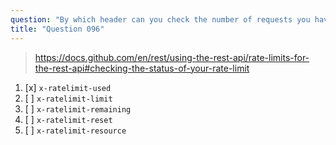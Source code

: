```yaml
---
question: "By which header can you check the number of requests you have made in the current rate limit window when using the GitHub REST API?"
title: "Question 096"
---
```


> https://docs.github.com/en/rest/using-the-rest-api/rate-limits-for-the-rest-api#checking-the-status-of-your-rate-limit
1. [x] `x-ratelimit-used`
1. [ ] `x-ratelimit-limit`
1. [ ] `x-ratelimit-remaining`
1. [ ] `x-ratelimit-reset`
1. [ ] `x-ratelimit-resource`
